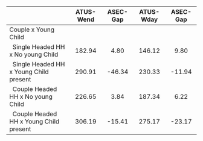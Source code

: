 
|                      |    ATUS-Wend |     ASEC-Gap |    ATUS-Wday |     ASEC-Gap |
| -------------------- | :----------: | :----------: | :----------: | :----------: |
| Couple x Young Child |              |              |              |              |
| &nbsp;&nbsp;Single Headed HH x No young Child |       182.94 |         4.80 |       146.12 |         9.80 |
| &nbsp;&nbsp;Single Headed HH x Young Child present |       290.91 |       -46.34 |       230.33 |       -11.94 |
| &nbsp;&nbsp;Couple Headed HH x No young Child |       226.65 |         3.84 |       187.34 |         6.22 |
| &nbsp;&nbsp;Couple Headed HH x Young Child present |       306.19 |       -15.41 |       275.17 |       -23.17 |

